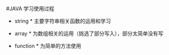 #JAVA 学习使用过程

* string *
    主要字符串相关函数的运用和学习

* array *
    为数组相关的运用（挑选了部分写入），部分太简单没有写

* function *
    为简单的方法使用

